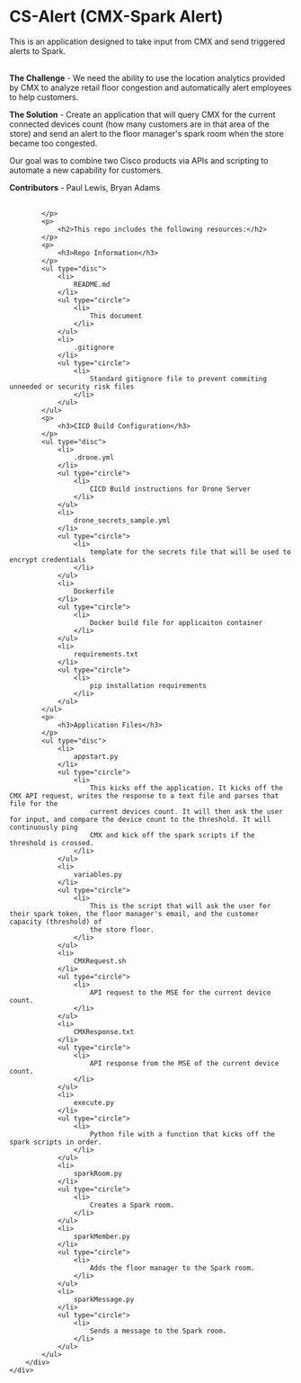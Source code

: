 <div>
    <div>
        <div>
            <p>
                <h1>CS-Alert (CMX-Spark Alert)</h1>
            </p>
            <p>
                This is an application designed to take input from CMX and send triggered alerts to Spark.<br></br>
            </p>
            <p>
                <b>The Challenge</b> - We need the ability to use the location analytics provided by CMX to analyze retail floor congestion and automatically alert
                employees to help customers.
            </p>
            <p>
                <b>The Solution</b> - Create an application that will query CMX for the current connected devices count (how many customers are in that area of the
                store) and send an alert to the floor manager's spark room when the store became too congested.
            </p>
            <p>
                Our goal was to combine two Cisco products via APIs and scripting to automate a new capability for customers.
            </p>
            <p>
                <b>Contributors</b> - Paul Lewis, Bryan Adams<br></br>
              
            </p>
            <p>
                <h2>This repo includes the following resources:</h2>
            </p>
            <p>
                <h3>Repo Information</h3>
            </p>
            <ul type="disc">
                <li>
                    README.md
                </li>
                <ul type="circle">
                    <li>
                        This document
                    </li>
                </ul>
                <li>
                    .gitignore
                </li>
                <ul type="circle">
                    <li>
                        Standard gitignore file to prevent commiting unneeded or security risk files
                    </li>
                </ul>
            </ul>
            <p>
                <h3>CICD Build Configuration</h3>
            </p>
            <ul type="disc">
                <li>
                    .drone.yml
                </li>
                <ul type="circle">
                    <li>
                        CICD Build instructions for Drone Server
                    </li>
                </ul>
                <li>
                    drone_secrets_sample.yml
                </li>
                <ul type="circle">
                    <li>
                        template for the secrets file that will be used to encrypt credentials
                    </li>
                </ul>
                <li>
                    Dockerfile
                </li>
                <ul type="circle">
                    <li>
                        Docker build file for applicaiton container
                    </li>
                </ul>
                <li>
                    requirements.txt
                </li>
                <ul type="circle">
                    <li>
                        pip installation requirements
                    </li>
                </ul>
            </ul>
            <p>
                <h3>Application Files</h3>
            </p>
            <ul type="disc">
                <li>
                    appstart.py
                </li>
                <ul type="circle">
                    <li>
                        This kicks off the application. It kicks off the CMX API request, writes the response to a text file and parses that file for the
                        current devices count. It will then ask the user for input, and compare the device count to the threshold. It will continuously ping
                        CMX and kick off the spark scripts if the threshold is crossed.
                    </li>
                </ul>
                <li>
                    variables.py
                </li>
                <ul type="circle">
                    <li>
                        This is the script that will ask the user for their spark token, the floor manager's email, and the customer capacity (threshold) of
                        the store floor.
                    </li>
                </ul>
                <li>
                    CMXRequest.sh
                </li>
                <ul type="circle">
                    <li>
                        API request to the MSE for the current device count.
                    </li>
                </ul>
                <li>
                    CMXResponse.txt
                </li>
                <ul type="circle">
                    <li>
                        API response from the MSE of the current device count.
                    </li>
                </ul>
                <li>
                    execute.py
                </li>
                <ul type="circle">
                    <li>
                        Python file with a function that kicks off the spark scripts in order.
                    </li>
                </ul>
                <li>
                    sparkRoom.py
                </li>
                <ul type="circle">
                    <li>
                        Creates a Spark room.
                    </li>
                </ul>
                <li>
                    sparkMember.py
                </li>
                <ul type="circle">
                    <li>
                        Adds the floor manager to the Spark room.
                    </li>
                </ul>
                <li>
                    sparkMessage.py
                </li>
                <ul type="circle">
                    <li>
                        Sends a message to the Spark room.
                    </li>
                </ul>
            </ul>
        </div>
    </div>
</div>
